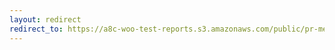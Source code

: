 ```yaml
---
layout: redirect
redirect_to: https://a8c-woo-test-reports.s3.amazonaws.com/public/pr-merge/45963/api/index.html
---
```


